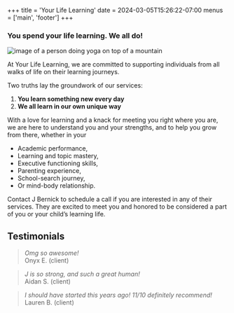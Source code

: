 +++
title = 'Your Life Learning'
date = 2024-03-05T15:26:22-07:00
menus = ['main', 'footer']
+++
### You spend your life learning. We all do! 
![image of a person doing yoga on top of a mountain](https://images.unsplash.com/photo-1524863479829-916d8e77f114?q=80&w=2670&auto=format&fit=crop&ixlib=rb-4.0.3&ixid=M3wxMjA3fDB8MHxwaG90by1wYWdlfHx8fGVufDB8fHx8fA%3D%3D)


At Your Life Learning, we are committed to supporting individuals from all walks of life on their learning journeys. 

Two truths lay the groundwork of our services: 
1. __You learn something new every day__ 
1. __We all learn in our own unique way__

With a love for learning and a knack for meeting you right where you are, we are here to understand you and your strengths, and to help you grow from there, whether in your 

- Academic performance, 
- Learning and topic mastery,
- Executive functioning skills,
- Parenting experience, 
- School-search journey, 
- Or mind-body relationship. 

Contact J Bernick to schedule a call if you are interested in any of their services. They are excited to meet you and honored to be considered a part of you or your child’s learning life.

## Testimonials 
>_Omg so awesome!_  
> Onyx E. (client)

>_J is so strong, and such a great human!_  
> Aidan S. (client)

>_I should have started this years ago! 11/10 definitely recommend!_  
> Lauren B. (client)